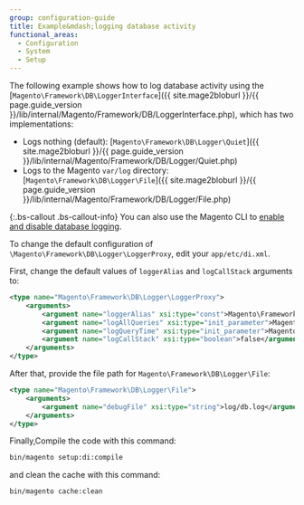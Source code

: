 ```yaml
---
group: configuration-guide
title: Example&mdash;logging database activity
functional_areas:
  - Configuration
  - System
  - Setup
---
```


The following example shows how to log database activity using the [`Magento\Framework\DB\LoggerInterface`]({{ site.mage2bloburl }}/{{ page.guide_version }}/lib/internal/Magento/Framework/DB/LoggerInterface.php), which has two implementations:

*  Logs nothing (default): [`Magento\Framework\DB\Logger\Quiet`]({{ site.mage2bloburl }}/{{ page.guide_version }}/lib/internal/Magento/Framework/DB/Logger/Quiet.php)
*  Logs to the Magento `var/log` directory: [`Magento\Framework\DB\Logger\File`]({{ site.mage2bloburl }}/{{ page.guide_version }}/lib/internal/Magento/Framework/DB/Logger/File.php)

{:.bs-callout .bs-callout-info}
You can also use the Magento CLI to [enable and disable database logging]({{page.baseurl}}/config-guide/cli/logging.html#database-logging).

To change the default configuration of `\Magento\Framework\DB\Logger\LoggerProxy`, edit your `app/etc/di.xml`.

First, change the default values of `loggerAlias` and `logCallStack` arguments to:

```xml
<type name="Magento\Framework\DB\Logger\LoggerProxy">
    <arguments>
        <argument name="loggerAlias" xsi:type="const">Magento\Framework\DB\Logger\LoggerProxy::LOGGER_ALIAS_FILE</argument>
        <argument name="logAllQueries" xsi:type="init_parameter">Magento\Framework\Config\ConfigOptionsListConstants::CONFIG_PATH_DB_LOGGER_LOG_EVERYTHING</argument>
        <argument name="logQueryTime" xsi:type="init_parameter">Magento\Framework\Config\ConfigOptionsListConstants::CONFIG_PATH_DB_LOGGER_QUERY_TIME_THRESHOLD</argument>
        <argument name="logCallStack" xsi:type="boolean">false</argument>
    </arguments>
</type>
```

After that, provide the file path for `Magento\Framework\DB\Logger\File`:

```xml
<type name="Magento\Framework\DB\Logger\File">
    <arguments>
        <argument name="debugFile" xsi:type="string">log/db.log</argument>
    </arguments>
</type>
```

Finally,Compile the code with this command:

```bash
bin/magento setup:di:compile
```

and clean the cache with this command:

```bash
bin/magento cache:clean
```
